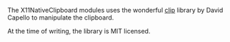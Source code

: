 The X11NativeClipboard modules uses the wonderful [clip](https://github.com/dacap/clip) library
by David Capello to manipulate the clipboard.

At the time of writing, the library is MIT licensed.
